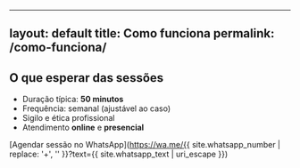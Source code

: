 
---
layout: default
title: Como funciona
permalink: /como-funciona/
---

## O que esperar das sessões
- Duração típica: **50 minutos**
- Frequência: semanal (ajustável ao caso)
- Sigilo e ética profissional
- Atendimento **online** e **presencial**

[Agendar sessão no WhatsApp](https://wa.me/{{ site.whatsapp_number | replace: '+', '' }}?text={{ site.whatsapp_text | uri_escape }})
